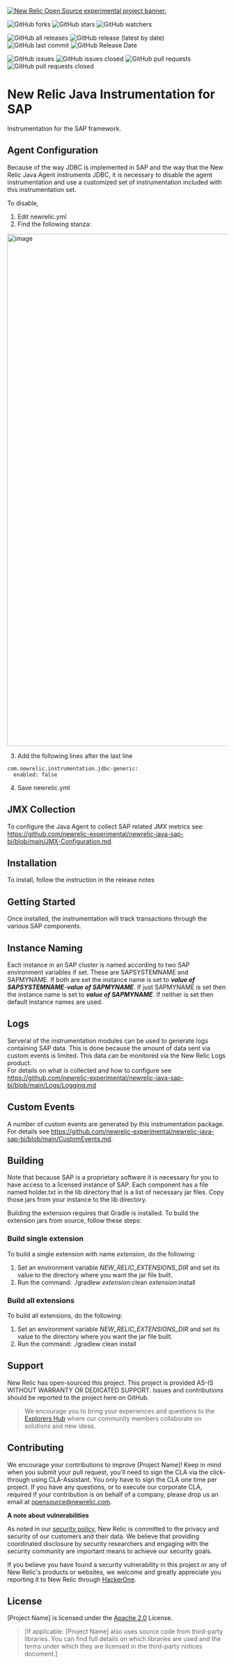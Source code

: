 <a href="https://opensource.newrelic.com/oss-category/#new-relic-experimental"><picture><source media="(prefers-color-scheme: dark)" srcset="https://github.com/newrelic/opensource-website/raw/main/src/images/categories/dark/Experimental.png"><source media="(prefers-color-scheme: light)" srcset="https://github.com/newrelic/opensource-website/raw/main/src/images/categories/Experimental.png"><img alt="New Relic Open Source experimental project banner." src="https://github.com/newrelic/opensource-website/raw/main/src/images/categories/Experimental.png"></picture></a>


![GitHub forks](https://img.shields.io/github/forks/newrelic-experimental/newrelic-java-sap-bi?style=social)
![GitHub stars](https://img.shields.io/github/stars/newrelic-experimental/newrelic-java-sap-bi?style=social)
![GitHub watchers](https://img.shields.io/github/watchers/newrelic-experimental/newrelic-java-sap-bi?style=social)

![GitHub all releases](https://img.shields.io/github/downloads/newrelic-experimental/newrelic-java-sap-bi/total)
![GitHub release (latest by date)](https://img.shields.io/github/v/release/newrelic-experimental/newrelic-java-sap-bi)
![GitHub last commit](https://img.shields.io/github/last-commit/newrelic-experimental/newrelic-java-sap-bi)
![GitHub Release Date](https://img.shields.io/github/release-date/newrelic-experimental/newrelic-java-sap-bi)


![GitHub issues](https://img.shields.io/github/issues/newrelic-experimental/newrelic-java-sap-bi)
![GitHub issues closed](https://img.shields.io/github/issues-closed/newrelic-experimental/newrelic-java-sap-bi)
![GitHub pull requests](https://img.shields.io/github/issues-pr/newrelic-experimental/newrelic-java-sap-bi)
![GitHub pull requests closed](https://img.shields.io/github/issues-pr-closed/newrelic-experimental/newrelic-java-sap-bi)


# New Relic Java Instrumentation for SAP

Instrumentation for the SAP framework.  

## Agent Configuration
Because of the way JDBC is implemented in SAP and the way that the New Relic Java Agent instruments JDBC, it is necessary to disable the agent instrumentation and use a customized set of instrumentation included with this instrumentation set.
  
 To disable, 
 1. Edit newrelic.yml
 2. Find the following stanza:
<img width="1174" alt="image" src="https://user-images.githubusercontent.com/8822859/220480243-319308d3-4b4b-47d8-ad62-c18fc389dd7e.png">
  
  3. Add the following lines after the last line
  
    com.newrelic.instrumentation.jdbc-generic:
      enabled: false
  4. Save newrelic.yml
 
## JMX Collection  
To configure the Java Agent to collect SAP related JMX metrics see: https://github.com/newrelic-experimental/newrelic-java-sap-bi/blob/main/JMX-Configuration.md.   
  
## Installation

To install, follow the instruction in the release notes
   
## Getting Started

Once installed, the instrumentation will track transactions through the various SAP components.

## Instance Naming
Each instance in an SAP cluster is named according to two SAP environment variables if set.   These are SAPSYSTEMNAME and SAPMYNAME.   If both are set the instance name is set to ***value of SAPSYSTEMNAME***-***value of SAPMYNAME***.  If just SAPMYNAME is set then the instance name is set to ***value of SAPMYNAME***.   If neither is set then default instance names are used.   
   
## Logs ##
Serveral of the instrumentation modules can be used to generate logs containing SAP data.  This is done because the amount of data sent via custom events is limited.  This data can be monitored via the New Relic Logs product.   
For details on what is collected and how to configure see https://github.com/newrelic-experimental/newrelic-java-sap-bi/blob/main/Logs/Logging.md   

## Custom Events   
  
A number of custom events are generated by this instrumentation package.  For details see https://github.com/newrelic-experimental/newrelic-java-sap-bi/blob/main/CustomEvents.md.   
   
## Building

Note that because SAP is a proprietary software it is necessary for you to have access to a licensed instance of SAP.   Each component has a file named holder.txt in the lib directory that is a list of necessary jar files.   Copy those jars from your instance to the lib directory.   
   
Building the extension requires that Gradle is installed.
To build the extension jars from source, follow these steps:
### Build single extension
To build a single extension with name *extension*, do the following:
1. Set an environment variable *NEW_RELIC_EXTENSIONS_DIR* and set its value to the directory where you want the jar file built.
2. Run the command: ./gradlew *extension*:clean *extension*:install
### Build all extensions
To build all extensions, do the following:
1. Set an environment variable *NEW_RELIC_EXTENSIONS_DIR* and set its value to the directory where you want the jar file built.
2. Run the command: ./gradlew clean install

## Support

New Relic has open-sourced this project. This project is provided AS-IS WITHOUT WARRANTY OR DEDICATED SUPPORT. Issues and contributions should be reported to the project here on GitHub.

>We encourage you to bring your experiences and questions to the [Explorers Hub](https://discuss.newrelic.com) where our community members collaborate on solutions and new ideas.

## Contributing

We encourage your contributions to improve [Project Name]! Keep in mind when you submit your pull request, you'll need to sign the CLA via the click-through using CLA-Assistant. You only have to sign the CLA one time per project. If you have any questions, or to execute our corporate CLA, required if your contribution is on behalf of a company, please drop us an email at opensource@newrelic.com.

**A note about vulnerabilities**

As noted in our [security policy](../../security/policy), New Relic is committed to the privacy and security of our customers and their data. We believe that providing coordinated disclosure by security researchers and engaging with the security community are important means to achieve our security goals.

If you believe you have found a security vulnerability in this project or any of New Relic's products or websites, we welcome and greatly appreciate you reporting it to New Relic through [HackerOne](https://hackerone.com/newrelic).

## License

[Project Name] is licensed under the [Apache 2.0](http://apache.org/licenses/LICENSE-2.0.txt) License.

>[If applicable: [Project Name] also uses source code from third-party libraries. You can find full details on which libraries are used and the terms under which they are licensed in the third-party notices document.]
